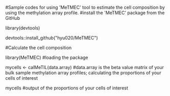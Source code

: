 #Sample codes for using 'MeTMEC' tool to estimate the cell composition by using the methylation array profile. #install the 'MeTMEC' package from the GitHub

library(devtools)

devtools::install_github("hyu020/MeTMEC")

#Calculate the cell composition 

library(MeTMEC) #loading the package

mycells <- calMeTIL(data.array) #data.array is the beta value matrix of your bulk sample methylation array profiles; calculating the proportions of your cells of interest

mycells #output of the proportions of your cells of interest
